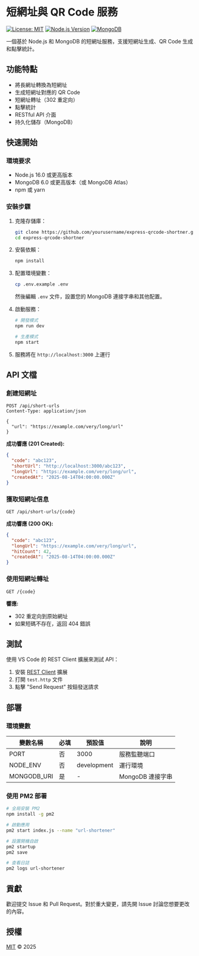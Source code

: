 # 短網址與 QR Code 服務

[![License: MIT](https://img.shields.io/badge/License-MIT-yellow.svg)](https://opensource.org/licenses/MIT)
[![Node.js Version](https://img.shields.io/badge/node-%3E%3D16.0.0-brightgreen)](https://nodejs.org/)
[![MongoDB](https://img.shields.io/badge/MongoDB-4.4%2B-brightgreen)](https://www.mongodb.com/)

一個基於 Node.js 和 MongoDB 的短網址服務，支援短網址生成、QR Code 生成和點擊統計。

## 功能特點

- 將長網址轉換為短網址
- 生成短網址對應的 QR Code
- 短網址轉址（302 重定向）
- 點擊統計
- RESTful API 介面
- 持久化儲存（MongoDB）

## 快速開始

### 環境要求

- Node.js 16.0 或更高版本
- MongoDB 6.0 或更高版本（或 MongoDB Atlas）
- npm 或 yarn

### 安裝步驟

1. 克隆存儲庫：
   ```bash
   git clone https://github.com/yourusername/express-qrcode-shortner.git
   cd express-qrcode-shortner
   ```

2. 安裝依賴：
   ```bash
   npm install
   ```

3. 配置環境變數：
   ```bash
   cp .env.example .env
   ```
   然後編輯 `.env` 文件，設置您的 MongoDB 連接字串和其他配置。

4. 啟動服務：
   ```bash
   # 開發模式
   npm run dev
   
   # 生產模式
   npm start
   ```

5. 服務將在 `http://localhost:3000` 上運行

## API 文檔

### 創建短網址

```http
POST /api/short-urls
Content-Type: application/json

{
  "url": "https://example.com/very/long/url"
}
```

**成功響應 (201 Created):**
```json
{
  "code": "abc123",
  "shortUrl": "http://localhost:3000/abc123",
  "longUrl": "https://example.com/very/long/url",
  "createdAt": "2025-08-14T04:00:00.000Z"
}
```

### 獲取短網址信息

```http
GET /api/short-urls/{code}
```

**成功響應 (200 OK):**
```json
{
  "code": "abc123",
  "longUrl": "https://example.com/very/long/url",
  "hitCount": 42,
  "createdAt": "2025-08-14T04:00:00.000Z"
}
```

### 使用短網址轉址

```http
GET /{code}
```

**響應:**
- 302 重定向到原始網址
- 如果短碼不存在，返回 404 錯誤

## 測試

使用 VS Code 的 REST Client 擴展來測試 API：

1. 安裝 [REST Client](https://marketplace.visualstudio.com/items?itemName=humao.rest-client) 擴展
2. 打開 `test.http` 文件
3. 點擊 "Send Request" 按鈕發送請求

## 部署

### 環境變數

| 變數名稱 | 必填 | 預設值 | 說明 |
|---------|------|--------|------|
| PORT | 否 | 3000 | 服務監聽端口 |
| NODE_ENV | 否 | development | 運行環境 |
| MONGODB_URI | 是 | - | MongoDB 連接字串 |

### 使用 PM2 部署

```bash
# 全局安裝 PM2
npm install -g pm2

# 啟動應用
pm2 start index.js --name "url-shortener"

# 設置開機自啟
pm2 startup
pm2 save

# 查看日誌
pm2 logs url-shortener
```

## 貢獻

歡迎提交 Issue 和 Pull Request。對於重大變更，請先開 Issue 討論您想要更改的內容。

## 授權

[MIT](LICENSE) © 2025
